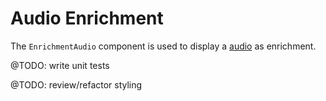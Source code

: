 # Audio Enrichment

The `EnrichmentAudio` component is used to display a [audio](audio) as enrichment.

@TODO: write unit tests

@TODO: review/refactor styling
